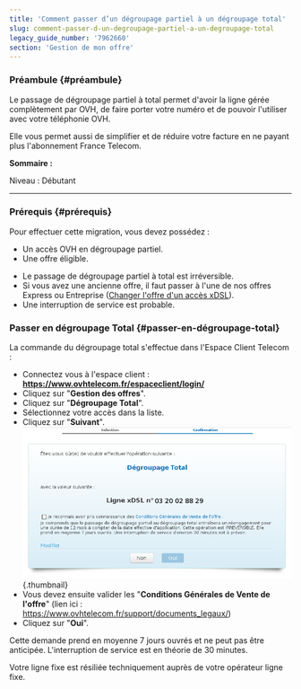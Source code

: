 ```yaml
---
title: 'Comment passer d’un dégroupage partiel à un dégroupage total'
slug: comment-passer-d-un-degroupage-partiel-a-un-degroupage-total
legacy_guide_number: '7962660'
section: 'Gestion de mon offre'
---
```


### Préambule {#préambule}

Le passage de dégroupage partiel à total permet d'avoir la ligne gérée complètement par OVH, de faire porter votre numéro et de pouvoir l'utiliser avec votre téléphonie OVH.

Elle vous permet aussi de simplifier et de réduire votre facture en ne payant plus l'abonnement France Telecom.

**Sommaire :**

Niveau : Débutant

------------------------------------------------------------------------

### Prérequis {#prérequis}

Pour effectuer cette migration, vous devez possédez :

-   Un accès OVH en dégroupage partiel.
-   Une offre éligible.

<!-- -->

-   Le passage de dégroupage partiel à total est irréversible.
-   Si vous avez une ancienne offre, il faut passer à l'une de nos offres Express ou Entreprise ([Changer l'offre d'un accès xDSL]({originalUrl}/display/CRXDSL/Comment+changer+mon+offre+xDSL)).
-   Une interruption de service est probable.

### Passer en dégroupage Total {#passer-en-dégroupage-total}

La commande du dégroupage total s'effectue dans l'Espace Client Telecom :

-   Connectez vous à l'espace client : **<https://www.ovhtelecom.fr/espaceclient/login/>**
-   Cliquez sur "**Gestion des offres**".
-   Cliquez sur "**Dégroupage Total**".
-   Sélectionnez votre accès dans la liste.
-   Cliquez sur "**Suivant**".![](images/2015-06-01-165613_798x448_scrot.png){.thumbnail}
-   Vous devez ensuite valider les "**Conditions Générales de Vente de l'offre**" (lien ici : <https://www.ovhtelecom.fr/support/documents_legaux/>)
-   Cliquez sur "**Oui**".

Cette demande prend en moyenne 7 jours ouvrés et ne peut pas être anticipée. L'interruption de service est en théorie de 30 minutes.

Votre ligne fixe est résiliée techniquement auprès de votre opérateur ligne fixe.


